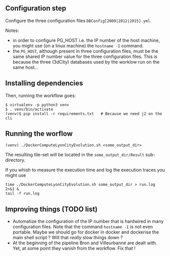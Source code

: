 
## Configuration step
Configure the three configuration files `DBConfig[2009|2012|2015].yml`.

Notes:
 * in order to configure PG_HOST i.e. the IP number of the host machine, you might use (on a linux machine) the `hostname -I` command.
 * the `PG_HOST`, although present in three configuration files, must be the same shared IP number value for the three configuration files. This is because the three (3dCity) databases used by the worklow run on the same host...

## Installing dependencies
Then, running the workflow goes:
```
$ virtualenv -p python3 venv
$ . venv/bin/activate
(venv)$ pip install -r requirements.txt   # Because we need j2 on the cli
```

## Running the worflow
```
(venv) ./DockerComputeLyonCityEvolution.sh <some_output_dir>
```
The resulting tile-set will be located in the `some_output_dir/Result` sub-directory.

If you whish to measure the execution time and log the execution traces you might use
```
time ./DockerComputeLyonCityEvolution.sh some_output_dir > run.log 2>&1 &
tail -f run.log
```

## Improving things (TODO list)
 * Automatize the configuration of the IP number that is hardwired in many configuration files. Note that the command `hostname -I` is not even portable. Maybe we should go for docker in docker and dockerise the main shell script ? Will that _really_ slow things down ?
 * At the beginning of the pipeline Bron and Villeurbanne are dealt with. Yet, at some point they vanish from the workflow. Fix that !
